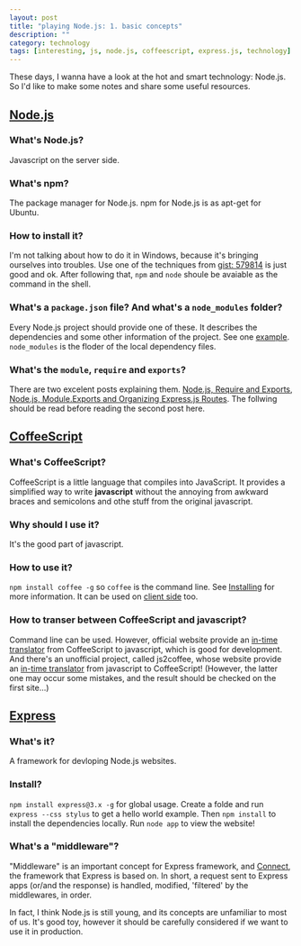 ```yaml
---
layout: post
title: "playing Node.js: 1. basic concepts"
description: ""
category: technology
tags: [interesting, js, node.js, coffeescript, express.js, technology]
---
```


These days, I wanna have a look at the hot and smart technology: Node.js. So I'd like to make some notes and share some useful resources.

## [Node.js](http://nodejs.org/)

### What's Node.js?

Javascript on the server side.

### What's npm?

The package manager for Node.js. npm for Node.js is as apt-get for Ubuntu.

### How to install it?

I'm not talking about how to do it in Windows, because it's bringing ourselves into troubles. Use one of the techniques from [gist: 579814](https://gist.github.com/579814) is just good and ok. After following that, `npm` and `node` shoule be avaiable as the command in the shell.

### What's a `package.json` file? And what's a `node_modules` folder?

Every Node.js project should provide one of these. It describes the dependencies and some other information of the project. See one [example](https://github.com/fyears/exprcoffee/blob/master/package.json). `node_modules` is the floder of the local dependency files.

### What's the `module`, `require` and `exports`?

There are two excelent posts explaining them. [Node.js, Require and Exports](http://openmymind.net/2012/2/3/Node-Require-and-Exports/), [Node.js, Module.Exports and Organizing Express.js Routes](http://openmymind.net/NodeJS-Module-Exports-And-Organizing-Express-Routes/). The follwing should be read before reading the second post here.

## [CoffeeScript](http://coffeescript.org/)

### What's CoffeeScript?

CoffeeScript is a little language that compiles into JavaScript. It provides a simplified way to write __javascript__ without the annoying from awkward braces and semicolons and othe stuff from the original javascript.

### Why should I use it?

It's the good part of javascript.

### How to use it?

`npm install coffee -g` so `coffee` is the command line. See [Installing](http://coffeescript.org/#installation) for more information. It can be used on [client side](http://coffeescript.org/#scripts) too.

### How to transer between CoffeeScript and javascript?

Command line can be used. However, official website provide an [in-time translator](http://coffeescript.org/#try:alert%20%22Hello%20CoffeeScript!%22) from CoffeeScript to javascript, which is good for development. And there's an unofficial project, called js2coffee, whose website provide an [in-time translator](js2coffee.org/) from javascript to CoffeeScript! (However, the latter one may occur some mistakes, and the result should be checked on the first site...)

## [Express](http://expressjs.com/)

### What's it?

A framework for devloping Node.js websites.

### Install?

`npm install express@3.x -g` for global usage. Create a folde and run `express --css stylus` to get a hello world example. Then `npm install` to install the dependencies locally. Run `node app` to view the website!

### What's a "middleware"?

"Middleware" is an important concept for Express framework, and [Connect](http://www.senchalabs.org/connect/), the framework that Express is based on. In short, a request sent to Express apps (or/and the response) is handled, modified, 'filtered' by the middlewares, in order.

In fact, I think Node.js is still young, and its concepts are unfamiliar to most of us. It's good toy, however it should be carefully considered if we want to use it in production.